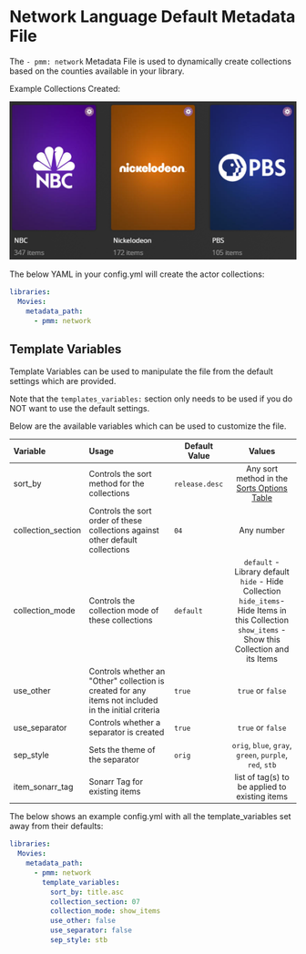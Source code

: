 # Network Language Default Metadata File

The `- pmm: network` Metadata File is used to dynamically create collections based on the counties available in your library.

Example Collections Created:

![](../images/network.png)

The below YAML in your config.yml will create the actor collections:
```yaml
libraries:
  Movies:
    metadata_path:
      - pmm: network
```


## Template Variables
Template Variables can be used to manipulate the file from the default settings which are provided. 

Note that the `templates_variables:` section only needs to be used if you do NOT want to use the default settings.

Below are the available variables which can be used to customize the file.


| Variable           | Usage                                                                                                | Default Value  |                                                                             Values                                                                             |
|:-------------------|:-----------------------------------------------------------------------------------------------------|----------------|:--------------------------------------------------------------------------------------------------------------------------------------------------------------:|
| sort_by            | Controls the sort method for the collections                                                         | `release.desc` |                                                  Any sort method in the [Sorts Options Table](#sort-options)                                                   |
| collection_section | Controls the sort order of these collections against other default collections                       | `04`           |                                                                           Any number                                                                           |
| collection_mode    | Controls the collection mode of these collections                                                    | `default`      | `default` - Library default<br/>`hide` - Hide Collection<br/>`hide_items`- Hide Items in this Collection<br/>`show_items` - Show this Collection and its Items |
| use_other          | Controls whether an "Other" collection is created for any items not included in the initial criteria | `true`         |                                                                       `true` or `false`                                                                        |
| use_separator      | Controls whether a separator is created                                                              | `true`         |                                                                       `true` or `false`                                                                        |
| sep_style          | Sets the theme of the separator                                                                      | `orig`         |                                                    `orig`, `blue`, `gray`, `green`, `purple`, `red`, `stb`                                                     |
| item_sonarr_tag    | Sonarr Tag for existing items                                                                        |                |                                                         list of tag(s) to be applied to existing items                                                         |

The below shows an example config.yml with all the template_variables set away from their defaults:

```yaml
libraries:
  Movies:
    metadata_path:
      - pmm: network
        template_variables:
          sort_by: title.asc
          collection_section: 07
          collection_mode: show_items
          use_other: false
          use_separator: false
          sep_style: stb
```


